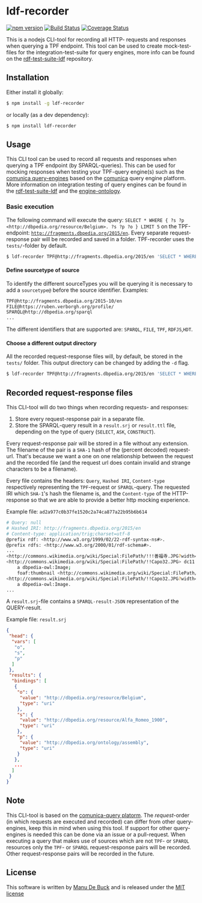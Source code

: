 # ldf-recorder
[![npm version](https://badge.fury.io/js/ldf-recorder.svg)](https://www.npmjs.com/package/ldf-recorder)
[![Build Status](https://travis-ci.org/comunica/ldf-recorder.svg?branch=master)](https://travis-ci.org/comunica/ldf-recorder) [![Coverage Status](https://coveralls.io/repos/github/comunica/ldf-recorder/badge.svg?branch=master)](https://coveralls.io/github/comunica/ldf-recorder?branch=master)

This is a nodejs CLI-tool for recording all HTTP- requests and responses when querying a TPF endpoint. This tool can be used to create mock-test-files for the integration-test-suite for query engines, more info can be found on the [rdf-test-suite-ldf](https://github.com/comunica/rdf-test-suite-ldf.js) repository.

## Installation

Either install it globally:

```bash
$ npm install -g ldf-recorder
```

or locally (as a dev dependency):

```bash
$ npm install ldf-recorder
```

## Usage

This CLI tool can be used to record all requests and responses when querying a TPF endpoint (by SPARQL-queries). This can be used for mocking responses when testing your TPF-query engine(s) such as the [comunica query-engines](https://github.com/comunica/comunica) based on the [comunica](https://github.com/comunica/) query engine platform.
More information on integration testing of query engines can be found in the [rdf-test-suite-ldf](https://github.com/comunica/rdf-test-suite-ldf.js) and the [engine-ontology](https://github.com/comunica/ontology-query-testing).

### Basic execution

The following command will execute the query: `SELECT * WHERE { ?s ?p <http://dbpedia.org/resource/Belgium>. ?s ?p ?o } LIMIT 5` on the TPF-endpoint: [`http://fragments.dbpedia.org/2015/en`](http://fragments.dbpedia.org/2015/en). Every separate request-response pair will be recorded and saved in a folder. TPF-recorder uses the `tests/`-folder by default.

```bash
$ ldf-recorder TPF@http://fragments.dbpedia.org/2015/en 'SELECT * WHERE { ?s ?p <http://dbpedia.org/resource/Belgium>. ?s ?p ?o } LIMIT 5'
```

#### Define sourcetype of source

To identify the different sourceTypes you will be querying it is necessary to add a `sourcetype@` before the source identifier. Examples:

```bash
TPF@http://fragments.dbpedia.org/2015-10/en
FILE@https://ruben.verborgh.org/profile/
SPARQL@http://dbpedia.org/sparql
...
```

The different identifiers that are supported are: `SPARQL`, `FILE`, `TPF`, `RDFJS`,`HDT`.

#### Choose a different output directory

All the recorded request-response files will, by default, be stored in the `tests/` folder. This output directory can be changed by adding the `-d` flag.
```bash
$ ldf-recorder TPF@http://fragments.dbpedia.org/2015/en 'SELECT * WHERE { ?s ?p <http://dbpedia.org/resource/Belgium>. ?s ?p ?o } LIMIT 5' -d path/to/folder
```

## Recorded request-response files

This CLI-tool will do two things when recording requests- and responses:

1. Store every request-response pair in a separate file.
2. Store the SPARQL-query result in a `result.srj` or `result.ttl` file, depending on the type of query (`SELECT`, `ASK`, `CONSTRUCT`).

Every request-response pair will be stored in a file without any extension. The filename of the pair is a `SHA-1` hash of the (percent decoded) request-url. That's because we want a one on one relationship between the request and the recorded file (and the request url does contain invalid and strange characters to be a filename).

Every file contains the headers: `Query`, `Hashed IRI`, `Content-type` respectively representing the `TPF`-request or `SPARQL`-query. The requested IRI which `SHA-1`'s hash the filename is, and the `Content-type` of the HTTP-response so that we are able to provide a better http mocking experience.

Example file: `ad2a977c0b37fe1520c2a74ca877a22b95b6b614`

```bash
# Query: null
# Hashed IRI: http://fragments.dbpedia.org/2015/en
# Content-type: application/trig;charset=utf-8
@prefix rdf: <http://www.w3.org/1999/02/22-rdf-syntax-ns#>.
@prefix rdfs: <http://www.w3.org/2000/01/rdf-schema#>.
...
<http://commons.wikimedia.org/wiki/Special:FilePath/!!!善福寺.JPG?width=300> a dbpedia-owl:Image.
<http://commons.wikimedia.org/wiki/Special:FilePath/!!Capo32.JPG> dc11:rights <http://en.wikipedia.org/wiki/File:!!Capo32.JPG>;
    a dbpedia-owl:Image;
    foaf:thumbnail <http://commons.wikimedia.org/wiki/Special:FilePath/!!Capo32.JPG?width=300>.
<http://commons.wikimedia.org/wiki/Special:FilePath/!!Capo32.JPG?width=300> dc11:rights <http://en.wikipedia.org/wiki/File:!!Capo32.JPG>;
    a dbpedia-owl:Image.
...
```

A `result.srj`-file contains a `SPARQL-result-JSON` representation of the QUERY-result.

Example file: `result.srj`

```json
{
 "head": {
  "vars": [
   "o",
   "s",
   "p"
  ]
 },
 "results": {
  "bindings": [
   {
    "o": {
     "value": "http://dbpedia.org/resource/Belgium",
     "type": "uri"
    },
    "s": {
     "value": "http://dbpedia.org/resource/Alfa_Romeo_1900",
     "type": "uri"
    },
    "p": {
     "value": "http://dbpedia.org/ontology/assembly",
     "type": "uri"
    }
   },
   ...
  ]
 }
}
```

## Note

This CLI-tool is based on the [comunica-query platorm](https://github.com/comunica/comunica/tree/master/packages/actor-init-sparql#readme). The _request_-order (in which requests are executed and recorded) can differ from other query-engines, keep this in mind when using this tool. If support for other query-engines is needed this can be done via an issue or a pull-request. When executing a query that makes use of sources which are not `TPF`- or `SPARQL` resources only the `TPF`- or `SPARQL` request-response pairs will be recorded. Other request-response pairs will be recorded in the future.

## License

This software is written by [Manu De Buck](https://github.com/ManuDeBuck) and is released under the [MIT license](https://github.com/ManuDeBuck/ldf-recorder/blob/master/LICENSE)
